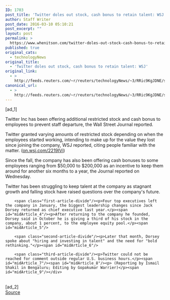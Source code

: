 ```yaml
---
ID: 1703
post_title: 'Twitter doles out stock, cash bonus to retain talent: WSJ'
author: Staff Writer
post_date: 2016-03-10 05:10:21
post_excerpt: ""
layout: post
permalink: >
  https://www.whenitson.com/twitter-doles-out-stock-cash-bonus-to-retain-talent-wsj/
published: true
original_cats:
  - technologyNews
original_title:
  - 'Twitter doles out stock, cash bonus to retain talent: WSJ'
original_link:
  - >
    http://feeds.reuters.com/~r/reuters/technologyNews/~3/RRic9KgJDNE/story01.htm
canonical_url:
  - >
    http://feeds.reuters.com/~r/reuters/technologyNews/~3/RRic9KgJDNE/story01.htm
---
```

 [ad_1]
<br><div id="articleText">
<span id="midArticle_start"/>

<span class="focusParagraph" readability="4"><p><span class="articleLocatio&lt;/span&gt;n">Twitter Inc has been offering additional restricted stock and cash bonus to employees to prevent staff departure, the Wall Street Journal reported.</span></p></span><span id="midArticle_0"/><p>Twitter granted varying amounts of restricted stock depending on when the employees started working, intending to make up for the value they lost since joining the company, WSJ reported, citing people familiar with the matter. (<a href="http://on.wsj.com/2219IVi">on.wsj.com/2219IVi</a>)</p><span id="midArticle_1"/><p>Since the fall, the company has also been offering cash bonuses to some employees ranging from $50,000 to $200,000 as an incentive to keep them around for another six months to a year, the Journal reported on Wednesday.</p><span id="midArticle_2"/><p>Twitter has been struggling to keep talent at the company as stagnant growth and falling stock have raised questions over the company's future. </p><span id="midArticle_3"/>
        
        <span class="first-article-divide"/><p>Four top executives left the company in January, the biggest leadership changes since Jack Dorsey returned as chief executive last year.</p><span id="midArticle_4"/><p>After returning to the company he founded, Dorsey said in October he is giving a third of his stock in the company, about 1 percent, to the employee equity pool.</p><span id="midArticle_5"/>
        
        <span class="second-article-divide"/><p>Later that month, Dorsey spoke about "hiring and investing in talent" and the need for "bold rethinking."</p><span id="midArticle_6"/>
        
        <span class="third-article-divide"/><p>Twitter could not be reached for comment outside regular U.S. business hours.</p><span id="midArticle_7"/><span id="midArticle_8"/><p> (Reporting by Ismail Shakil in Bengaluru; Editing by Gopakumar Warrier)</p><span id="midArticle_9"/></div>
<br>[ad_2]
<br><a href="http://feeds.reuters.com/~r/reuters/technologyNews/~3/RRic9KgJDNE/story01.htm">Source </a>
